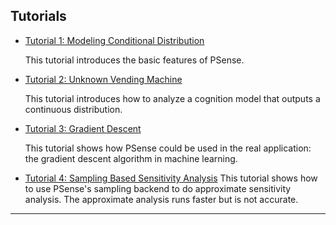
## Tutorials

* [Tutorial 1: Modeling Conditional Distribution](tutorial_discrete_conditioning.html)

    This tutorial introduces the basic features of PSense.

* [Tutorial 2: Unknown Vending Machine](tutorial_continuous.html)

    This tutorial introduces how to analyze a cognition model that outputs a continuous distribution.

* [Tutorial 3: Gradient Descent](tutorial_gradient_descent.html)

    This tutorial shows how PSense could be used in the real application: the gradient descent algorithm in machine learning.

* [Tutorial 4: Sampling Based Sensitivity Analysis](tutorial_sampling.html)
    This tutorial shows how to use PSense's sampling backend to do approximate sensitivity analysis. The approximate analysis runs faster but is not accurate.

***

